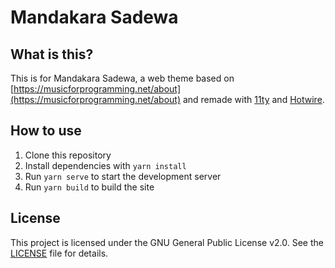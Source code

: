 # Mandakara Sadewa

## What is this?

This is for Mandakara Sadewa, a web theme based on [https://musicforprogramming.net/about](https://musicforprogramming.net/about) and remade with [11ty](https://www.11ty.dev/) and [Hotwire](https://hotwire.dev/).

## How to use

1. Clone this repository
2. Install dependencies with `yarn install`
3. Run `yarn serve` to start the development server
4. Run `yarn build` to build the site

## License

This project is licensed under the GNU General Public License v2.0. See the [LICENSE](LICENSE) file for details.